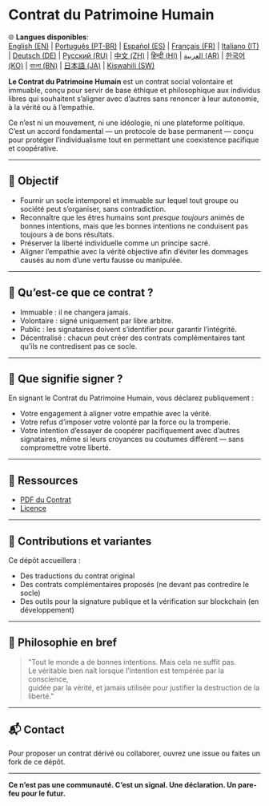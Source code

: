 
# Contrat du Patrimoine Humain

🌐 **Langues disponibles**:  
[English (EN)](./index.md) | [Português (PT-BR)](./README_pt-BR.md) | [Español (ES)](./README_es.md) | [Français (FR)](./README_fr.md) | [Italiano (IT)](./README_it.md) | [Deutsch (DE)](./README_de.md) | [Русский (RU)](./README_ru.md) | [中文 (ZH)](./README_zh.md) | [हिन्दी (HI)](./README_hi.md) | [العربية (AR)](./README_ar.md) | [한국어 (KO)](./README_ko.md) | [বাংলা (BN)](./README_bn.md) | [日本語 (JA)](./README_ja.md) | [Kiswahili (SW)](./README_sw.md)

**Le Contrat du Patrimoine Humain** est un contrat social volontaire et immuable, conçu pour servir de base éthique et philosophique aux individus libres qui souhaitent s’aligner avec d’autres sans renoncer à leur autonomie, à la vérité ou à l’empathie.

Ce n’est ni un mouvement, ni une idéologie, ni une plateforme politique. C’est un accord fondamental — un protocole de base permanent — conçu pour protéger l’individualisme tout en permettant une coexistence pacifique et coopérative.

---

## 🌱 Objectif

- Fournir un socle intemporel et immuable sur lequel tout groupe ou société peut s’organiser, sans contradiction.
- Reconnaître que les êtres humains sont *presque toujours* animés de bonnes intentions, mais que les bonnes intentions ne conduisent pas toujours à de bons résultats.
- Préserver la liberté individuelle comme un principe sacré.
- Aligner l’empathie avec la vérité objective afin d’éviter les dommages causés au nom d’une vertu fausse ou manipulée.

---

## 📜 Qu’est-ce que ce contrat ?

- Immuable : il ne changera jamais.
- Volontaire : signé uniquement par libre arbitre.
- Public : les signataires doivent s’identifier pour garantir l’intégrité.
- Décentralisé : chacun peut créer des contrats complémentaires tant qu’ils ne contredisent pas ce socle.

---

## 🔏 Que signifie signer ?

En signant le Contrat du Patrimoine Humain, vous déclarez publiquement :

- Votre engagement à aligner votre empathie avec la vérité.
- Votre refus d’imposer votre volonté par la force ou la tromperie.
- Votre intention d’essayer de coopérer pacifiquement avec d’autres signataires, même si leurs croyances ou coutumes diffèrent — sans compromettre votre liberté.

---

## 📎 Ressources

- [PDF du Contrat](./assets/pdfs/Contrat_du_Patrimoine_Humain.pdf)
- [Licence](./LICENSE)

---

## 🤝 Contributions et variantes

Ce dépôt accueillera :

- Des traductions du contrat original
- Des contrats complémentaires proposés (ne devant pas contredire le socle)
- Des outils pour la signature publique et la vérification sur blockchain (en développement)

---

## 🧠 Philosophie en bref

> "Tout le monde a de bonnes intentions. Mais cela ne suffit pas.  
> Le véritable bien naît lorsque l’intention est tempérée par la conscience,  
> guidée par la vérité, et jamais utilisée pour justifier la destruction de la liberté."

---

## 📬 Contact

Pour proposer un contrat dérivé ou collaborer, ouvrez une issue ou faites un fork de ce dépôt.

---

**Ce n’est pas une communauté. C’est un signal. Une déclaration. Un pare-feu pour le futur.**
